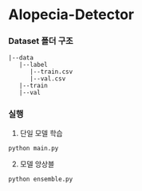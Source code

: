 # Alopecia-Detector

### Dataset 폴더 구조
```
|--data
   |--label
      |--train.csv
      |--val.csv
   |--train
   |--val

```

### 실행
1. 단일 모델 학습
```
python main.py
```

2. 모델 앙상블
```
python ensemble.py
```
